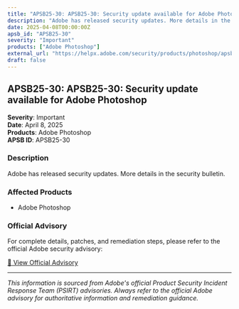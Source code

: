 ```yaml
---
title: "APSB25-30: APSB25-30: Security update available for Adobe Photoshop"
description: "Adobe has released security updates. More details in the security bulletin."
date: 2025-04-08T00:00:00Z
apsb_id: "APSB25-30"
severity: "Important"
products: ["Adobe Photoshop"]
external_url: "https://helpx.adobe.com/security/products/photoshop/apsb25-30.html"
draft: false
---
```


## APSB25-30: APSB25-30: Security update available for Adobe Photoshop

**Severity**: Important  
**Date**: April 8, 2025  
**Products**: Adobe Photoshop  
**APSB ID**: APSB25-30

### Description

Adobe has released security updates. More details in the security bulletin.

### Affected Products

- Adobe Photoshop


### Official Advisory

For complete details, patches, and remediation steps, please refer to the official Adobe security advisory:

[🔗 View Official Advisory](https://helpx.adobe.com/security/products/photoshop/apsb25-30.html)

---

*This information is sourced from Adobe's official Product Security Incident Response Team (PSIRT) advisories. Always refer to the official Adobe advisory for authoritative information and remediation guidance.*
